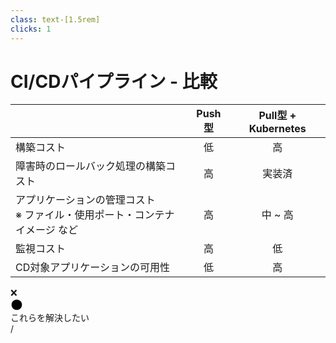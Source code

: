 ```yaml
---
class: text-[1.5rem]
clicks: 1
---
```


# CI/CDパイプライン - 比較

|  | Push型 | Pull型 + Kubernetes |
|-|:-:|:-:|
| 構築コスト | <span class="text-green-500">低</span> | <span class="text-red-500">高</span> |
| 障害時のロールバック処理の構築コスト | <span class="text-red-500">高</span> | <span class="text-green-500">実装済</span> |
| アプリケーションの管理コスト<br /><span class="text-base opacity-70">※ ファイル・使用ポート・コンテナイメージ など</span> | <span class="text-red-500">高</span> | <span class="text-yellow-500">中</span> ~ <span class="text-red-500">高</span> |
| 監視コスト | <span class="text-red-500">高</span> | <span class="text-green-500">低</span> |
| CD対象アプリケーションの可用性 | <span class="text-red-500">低</span> |<span class="text-green-500">高</span> |

<div class="absolute left-16 bottom-8 flex items-center gap-4">
  <div class="text-lg">❌</div>
  <div class="flex w-[100px] h-2">
    <div class="h-full w-full bg-gradient-to-r from-red-500 to-yellow-500 rounded-l-xl"></div>
    <div class="h-full w-full bg-gradient-to-r from-yellow-500 to-green-500 rounded-r-xl"></div>
  </div>
  <svg width="20" height="20" viewBox="0 0 18 18" xmlns="http://www.w3.org/2000/svg" class="stroke-green-500">
    <path d="M16.5 9C16.5 9.98491 16.306 10.9602 15.9291 11.8701C15.5522 12.7801 14.9997 13.6069 14.3033 14.3033C13.6069 14.9997 12.7801 15.5522 11.8701 15.9291C10.9602 16.306 9.98491 16.5 9 16.5C8.01509 16.5 7.03982 16.306 6.12987 15.9291C5.21993 15.5522 4.39314 14.9997 3.6967 14.3033C3.00026 13.6069 2.44781 12.7801 2.0709 11.8701C1.69399 10.9602 1.5 9.98491 1.5 9C1.5 7.01088 2.29018 5.10322 3.6967 3.6967C5.10322 2.29018 7.01088 1.5 9 1.5C10.9891 1.5 12.8968 2.29018 14.3033 3.6967C15.7098 5.10322 16.5 7.01088 16.5 9Z" stroke-width="3" stroke-linecap="round" stroke-linejoin="round"/>
  </svg>
</div>

<div class="
  absolute top-35 left-180
  w-[145px] h-[58px] rounded-lg
  border-4 border-fuchsia-500
" v-click="1" />

<div class="
  absolute top-60 left-180
  w-[145px] h-[80px] rounded-lg
  border-4 border-fuchsia-500
" v-click="1" />


<div class="
  mt-10 ml-125
  text-fuchsia-500 font-bold text-4xl
" v-click="1">
  これらを解決したい
</div>


<div
  class="absolute bottom-[1rem] right-[1rem] text-[1rem]"
>
  <SlideCurrentNo /> / <SlidesTotal />
</div>